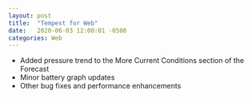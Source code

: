 ```yaml
---
layout: post
title:  "Tempest for Web"
date:   2020-06-03 12:00:01 -0500
categories: Web
---
```


- Added pressure trend to the More Current Conditions section of the Forecast
- Minor battery graph updates
- Other bug fixes and performance enhancements
